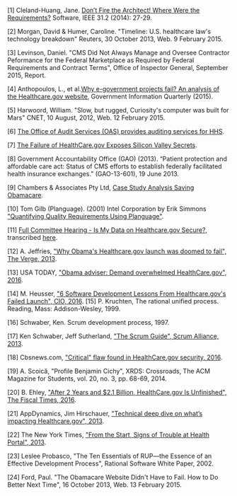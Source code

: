 [1] Cleland-Huang, Jane. [Don’t Fire the Architect! Where Were the Requirements?](http://ieeexplore.ieee.org/stamp/stamp.jsp?tp=&arnumber=6774318) Software, IEEE 31.2 (2014): 27-29.

[2] Morgan, David & Humer, Caroline. "Timeline: U.S. healthcare law's technology breakdown" Reuters, 30 October 2013, Web. 9 February 2015.

[3] Levinson, Daniel. "CMS Did Not Always Manage and Oversee Contractor Peformance for the Federal Marketplace as Required by Federal Requirements and Contract Terms", Office of Inspector General, September 2015, Report.

[4] Anthopoulos, L., et al.[Why e-government projects fail? An analysis of the Healthcare.gov website](http://www.sciencedirect.com/science/article/pii/S0740624X15000799), Government Information Quarterly (2015).

[5] Harwoord, William. "Slow, but rugged, Curiosity's computer was built for Mars" CNET, 10 August, 2012, Web. 12 February 2015.

[6] [The Office of Audit Services (OAS) provides auditing services for HHS](http://oig.hhs.gov/oas/reports/region3/31403001.pdf).

[7] [The Failure of HealthCare.gov Exposes Silicon Valley Secrets](http://www.computer.org/csdl/mags/ic/2014/06/mic2014060085.pdf).

[8] Government Accountability Office (GAO) (2013). “Patient protection and affordable care act: Status of CMS efforts to establish federally facilitated health insurance exchanges.” (GAO-13-601), 19 June 2013.

[9] Chambers & Associates Pty Ltd, [Case Study Analysis Saving Obamacare](http://www.chambers.com.au/public_resources/case_study/obamacare/saving-obamacare-case-study-analysis.pdf). 

[10] Tom Gilb (Planguage). (2001) Intel Corporation by Erik Simmons ["Quantifying Quality Requirements Using Planguage"](http://www.clearspecs.com/downloads/ClearSpecs20V01_Quantifying%20Quality%20Requirements.pdf).
  
[11] [Full Committee Hearing - Is My Data on Healthcare.gov Secure?](https://science.house.gov/legislation/hearings/full-committee-hearing-my-data-healthcaregov-secure), transcribed [here](https://www.gpo.gov/fdsys/pkg/CHRG-113hhrg86893/pdf/CHRG-113hhrg86893.pdf).

[12] A. Jeffries, ["Why Obama's Healthcare.gov launch was doomed to fail", The Verge, 2013](http://www.theverge.com/2013/10/8/4814098/why-did-the-tech-savvy-obama-administration-launch-a-busted-healthcare-website).

[13] USA TODAY, ["Obama adviser: Demand overwhelmed HealthCare.gov", 2016](http://www.usatoday.com/story/news/nation/2013/10/05/health-care-website-repairs/2927597/).

[14] M. Heusser, ["6 Software Development Lessons From Healthcare.gov's Failed Launch", CIO, 2016](http://www.cio.com/article/2380827/developer/developer-6-software-development-lessons-from-healthcare-gov-s-failed-launch.html). 
[15] P. Kruchten, The rational unified process. Reading, Mass: Addison-Wesley, 1999.

[16] Schwaber, Ken. Scrum development process, 1997.

[17] Ken Schwaber, Jeff Sutherland, ["The Scrum Guide", Scrum Alliance, 2013](http://www.scrumguides.org/docs/scrumguide/v1/scrum-guide-us.pdf).

[18] Cbsnews.com, ["Critical" flaw found in HealthCare.gov security, 2016](http://www.cbsnews.com/news/critical-flaw-found-in-healthcare-gov-security/).

[19] A. Scoică, "Profile Benjamin Cichy", XRDS: Crossroads, The ACM Magazine for Students, vol. 20, no. 3, pp. 68-69, 2014.

[20] B. Ehley, ["After 2 Years and $2.1 Billion, HealthCare.gov Is Unfinished", The Fiscal Times, 2016](http://www.thefiscaltimes.com/2015/03/05/After-2-Years-and-21-Billion-HealthCaregov-Unfinished). 

[21] AppDynamics, Jim Hirschauer, ["Technical deep dive on what’s impacting Healthcare.gov", 2013](http://www.appdynamics.com/blog/apm/technical-deep-dive-whats-impacting-healthcare-gov/).

[22] The New York Times, ["From the Start, Signs of Trouble at Health Portal", 2013](http://www.nytimes.com/2013/10/13/us/politics/from-the-start-signs-of-trouble-at-health-portal.html).

[23] Leslee Probasco, "The Ten Essentials of RUP—the Essence of an Effective Development Process", Rational Software White Paper, 2002.

[24] Ford, Paul. "The Obamacare Website Didn't Have to Fail. How to Do Better Next Time", 16 October 2013, Web. 13 February 2015.
